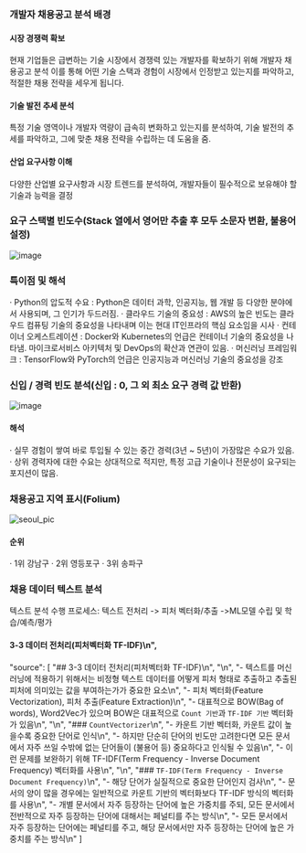 ### 개발자 채용공고 분석 배경

#### 시장 경쟁력 확보
현재 기업들은 급변하는 기술 시장에서 경쟁력 있는 개발자를 확보하기 위해 개발자 채용공고 분석
이를 통해 어떤 기술 스택과 경험이 시장에서 인정받고 있는지를 파악하고, 적절한 채용 전략을 세우게 됩니다.

#### 기술 발전 추세 분석
특정 기술 영역이나 개발자 역량이 급속히 변화하고 있는지를 분석하여, 기술 발전의 추세를 파악하고, 그에 맞춘 채용 전략을 수립하는 데 도움을 줌.

#### 산업 요구사항 이해
다양한 산업별 요구사항과 시장 트렌드를 분석하여, 개발자들이 필수적으로 보유해야 할 기술과 능력을 결정

### 요구 스택별 빈도수(Stack 열에서 영어만 추출 후 모두 소문자 변환, 불용어 설정)
![image](https://github.com/rodiara5/Analysis_Of_Job_Opening/assets/160810101/f0c56d5c-55fe-4d40-a533-89a7b1093269)


### 특이점 및 해석
· Python의 압도적 수요 : Python은 데이터 과학, 인공지능, 웹 개발 등 다양한 분야에서 사용되며, 그 인기가 두드러짐.
· 클라우드 기술의 중요성 : AWS의 높은 빈도는 클라우드 컴퓨팅 기술의 중요성을 나타내며 이는 현대 IT인프라의 핵심 요소임을 시사
· 컨테이너 오케스트레이션 : Docker와 Kubernetes의 언급은 컨테이너 기술의 중요성을 나타냄.
                          마이크로서비스 아키텍처 및 DevOps의 확산과 연관이 있음.
· 머신러닝 프레임워크 : TensorFlow와 PyTorch의 언급은 인공지능과 머신러닝 기술의 중요성을 강조

### 신입 / 경력 빈도 분석(신입 : 0, 그 외 최소 요구 경력 값 반환)
![image](https://github.com/rodiara5/Analysis_Of_Job_Opening/assets/160810101/6ccf4b47-ab09-4602-ae1d-bcbe249787bb)

#### 해석
· 실무 경험이 쌓여 바로 투입될 수 있는 중간 경력(3년 ~ 5년)이 가장많은 수요가 있음.
· 상위 경력자에 대한 수요는 상대적으로 적지만, 특정 고급 기술이나 전문성이 요구되는 포지션이 많음.

### 채용공고 지역 표시(Folium)
![seoul_pic](https://github.com/rodiara5/Analysis_Of_Job_Opening/assets/160810101/cb444f44-9148-4d1b-9fa0-c10ea8799572)

#### 순위
· 1위 강남구
· 2위 영등포구
· 3위 송파구

### 채용 데이터 텍스트 분석
텍스트 분석 수행 프로세스: 텍스트 전처리 -> 피처 벡터화/추출 ->ML모델 수립 및 학습/예측/평가

#### 3-3 데이터 전처리(피처벡터화 TF-IDF)\n",
"source": [
    "## 3-3 데이터 전처리(피처벡터화 TF-IDF)\n",
    "\n",
    "- 텍스트를 머신러닝에 적용하기 위해서는 비정형 텍스트 데이터를 어떻게 피처 형태로 추출하고 추출된 피처에 의미있는 값을 부여하는가가 중요한 요소\n",
    "- 피처 벡터화(Feature Vectorization), 피처 추출(Feature Extraction)\n",
    "- 대표적으로  BOW(Bag of words), Word2Vec가 있으며 BOW은 대표적으로 `Count 기반`과 `TF-IDF 기반` 벡터화가 있음\n",
    "\n",
    "### `CountVectorizer`\n",
    "- 카운트 기반 벡터화, 카운트 값이 높을수록 중요한 단어로 인식\n",
    "- 하지만 단순히 단어의 빈도만 고려한다면 모든 문서에서 자주 쓰일 수밖에 없는 단어들이 (불용어 등) 중요하다고 인식될 수 있음\n",
    "- 이런 문제를 보완하기 위해 TF-IDF(Term Frequency - Inverse Document Frequency) 벡터화를 사용\n",
    "\n",
    "### `TF-IDF(Term Frequency - Inverse Document Frequency)`\n",
    "- 해당 단어가 실질적으로 중요한 단어인지 검사\n",
    "- 문서의 양이 많을 경우에는 일반적으로 카운트 기반의 벡터화보다 TF-IDF 방식의 벡터화를 사용\n",
    "- 개별 문서에서 자주 등장하는 단어에 높은 가중치를 주되, 모든 문서에서 전반적으로 자주 등장하는 단어에 대해서는 페널티를 주는 방식\n",
    "- 모든 문서에서 자주 등장하는 단어에는 페널티를 주고, 해당 문서에서만 자주 등장하는 단어에 높은 가중치를 주는 방식\n"
   ]




